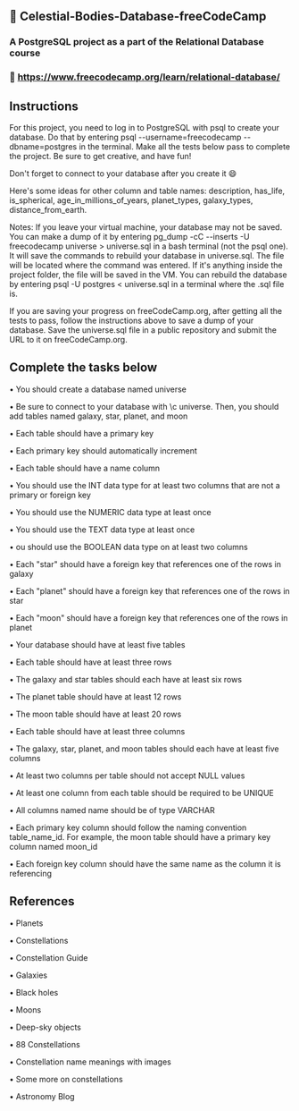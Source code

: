 ## 📖 Celestial-Bodies-Database-freeCodeCamp

### A PostgreSQL project as a part of the Relational Database course 
### 👀 https://www.freecodecamp.org/learn/relational-database/

## Instructions
For this project, you need to log in to PostgreSQL with psql to create your database. Do that by entering psql --username=freecodecamp --dbname=postgres in the terminal. Make all the tests below pass to complete the project. Be sure to get creative, and have fun!

Don't forget to connect to your database after you create it 😄

Here's some ideas for other column and table names: description, has_life, is_spherical, age_in_millions_of_years, planet_types, galaxy_types, distance_from_earth.

Notes: If you leave your virtual machine, your database may not be saved. You can make a dump of it by entering pg_dump -cC --inserts -U freecodecamp universe > universe.sql in a bash terminal (not the psql one). It will save the commands to rebuild your database in universe.sql. The file will be located where the command was entered. If it's anything inside the project folder, the file will be saved in the VM. You can rebuild the database by entering psql -U postgres < universe.sql in a terminal where the .sql file is.

If you are saving your progress on freeCodeCamp.org, after getting all the tests to pass, follow the instructions above to save a dump of your database. Save the universe.sql file in a public repository and submit the URL to it on freeCodeCamp.org.

## Complete the tasks below
• You should create a database named universe

• Be sure to connect to your database with \c universe. Then, you should add tables named galaxy, star, planet, and moon

• Each table should have a primary key

• Each primary key should automatically increment

• Each table should have a name column

• You should use the INT data type for at least two columns that are not a primary or foreign key

• You should use the NUMERIC data type at least once

• You should use the TEXT data type at least once

• ou should use the BOOLEAN data type on at least two columns

• Each "star" should have a foreign key that references one of the rows in galaxy

• Each "planet" should have a foreign key that references one of the rows in star

• Each "moon" should have a foreign key that references one of the rows in planet

• Your database should have at least five tables

• Each table should have at least three rows

• The galaxy and star tables should each have at least six rows

• The planet table should have at least 12 rows

• The moon table should have at least 20 rows

• Each table should have at least three columns

• The galaxy, star, planet, and moon tables should each have at least five columns

• At least two columns per table should not accept NULL values

• At least one column from each table should be required to be UNIQUE

• All columns named name should be of type VARCHAR

• Each primary key column should follow the naming convention table_name_id. For example, the moon table should have a primary key column named moon_id

• Each foreign key column should have the same name as the column it is referencing

## References

• Planets

• Constellations

• Constellation Guide

• Galaxies

• Black holes

• Moons

• Deep-sky objects

• 88 Constellations

• Constellation name meanings with images

• Some more on constellations

• Astronomy Blog
